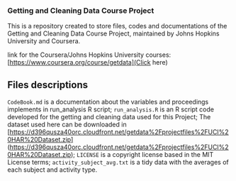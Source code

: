 ### Getting and Cleaning Data Course Project

This is a repository created to store files, codes and documentations of the Getting and Cleaning Data Course Project,
maintained by Johns Hopkins University and Coursera.

link for the Coursera/Johns Hopkins University courses: [https://www.coursera.org/course/getdata](Click here)

## Files descriptions

`CodeBook.md` is a documentation about the variables and proceedings implements in run_analysis R script;
`run_analysis.R` is an R script code developed for the getting and cleaning data used for this Project;
The dataset used here can be downloaded in [https://d396qusza40orc.cloudfront.net/getdata%2Fprojectfiles%2FUCI%20HAR%20Dataset.zip]
(https://d396qusza40orc.cloudfront.net/getdata%2Fprojectfiles%2FUCI%20HAR%20Dataset.zip); 
`LICENSE` is a copyright license based in the MIT License terms;
`activity_subject_avg.txt` is a tidy data with the averages of each subject and activity type.
